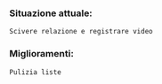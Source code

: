 ### Situazione attuale:
    Scivere relazione e registrare video

### Miglioramenti:
    Pulizia liste
    
